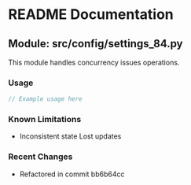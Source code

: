 # README Documentation

## Module: src/config/settings_84.py

This module handles concurrency issues operations.

### Usage

```javascript
// Example usage here
```

### Known Limitations

- Inconsistent state Lost updates

### Recent Changes

- Refactored in commit bb6b64cc
